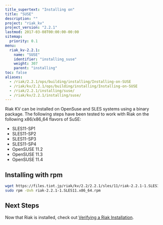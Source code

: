 ```yaml
---
title_supertext: "Installing on"
title: "SUSE"
description: ""
project: "riak_kv"
project_version: "2.2.1"
lastmod: 2017-03-08T00:00:00-00:00
sitemap:
  priority: 0.1
menu:
  riak_kv-2.2.1:
    name: "SUSE"
    identifier: "installing_suse"
    weight: 307
    parent: "installing"
toc: false
aliases:
  - /riak/2.2.1/ops/building/installing/Installing-on-SUSE
  - /riak/kv/2.2.1/ops/building/installing/Installing-on-SUSE
  - /riak/2.2.1/installing/suse/
  - /riak/kv/2.2.1/installing/suse/
---
```


[install verify]: {{<baseurl>}}riak/kv/2.2.1/setup/installing/verify

Riak KV can be installed on OpenSuse and SLES systems using a binary package. The following steps have been tested to work with Riak on
the following x86/x86_64 flavors of SuSE:

* SLES11-SP1
* SLES11-SP2
* SLES11-SP3
* SLES11-SP4
* OpenSUSE 11.2
* OpenSUSE 11.3
* OpenSUSE 11.4

## Installing with rpm

```bash
wget https://files.tiot.jp/riak/kv/2.2/2.2.1/sles/11/riak-2.2.1-1.SLES11.x86_64.rpm
sudo rpm -Uvh riak-2.2.1-1.SLES11.x86_64.rpm
```

## Next Steps

Now that Riak is installed, check out [Verifying a Riak Installation][install verify].
